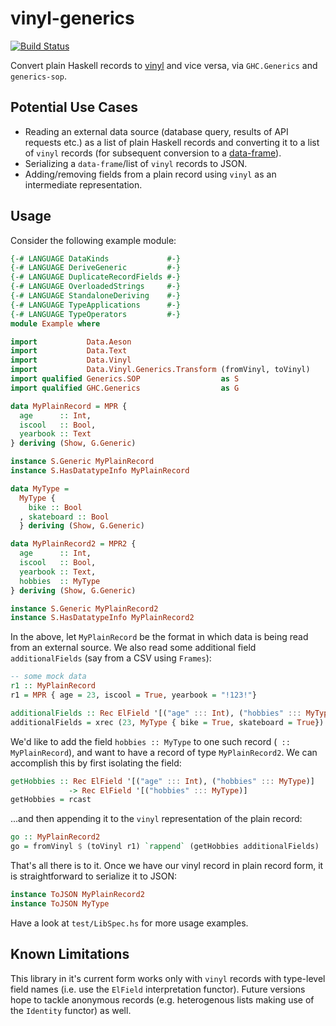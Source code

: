 # vinyl-generics

[![Build Status](https://travis-ci.org/VinylRecords/vinyl-generics.png)](https://travis-ci.org/VinylRecords/vinyl-generics)

Convert plain Haskell records to [vinyl](https://hackage.haskell.org/package/vinyl) and vice versa, via `GHC.Generics` and `generics-sop`.

## Potential Use Cases
* Reading an external data source (database query, results of API requests etc.) as a list of plain Haskell records and converting it to a list of `vinyl` records (for subsequent conversion to a [data-frame](https://hackage.haskell.org/package/Frames)).
* Serializing a `data-frame`/list of `vinyl` records to JSON.
* Adding/removing fields from a plain record using `vinyl` as an intermediate representation.

## Usage
Consider the following example module: 

```haskell 
{-# LANGUAGE DataKinds             #-}
{-# LANGUAGE DeriveGeneric         #-}
{-# LANGUAGE DuplicateRecordFields #-}
{-# LANGUAGE OverloadedStrings     #-}
{-# LANGUAGE StandaloneDeriving    #-}
{-# LANGUAGE TypeApplications      #-}
{-# LANGUAGE TypeOperators         #-}
module Example where

import           Data.Aeson
import           Data.Text
import           Data.Vinyl
import           Data.Vinyl.Generics.Transform (fromVinyl, toVinyl)
import qualified Generics.SOP                  as S
import qualified GHC.Generics                  as G

data MyPlainRecord = MPR {
  age      :: Int,
  iscool   :: Bool,
  yearbook :: Text
} deriving (Show, G.Generic)

instance S.Generic MyPlainRecord
instance S.HasDatatypeInfo MyPlainRecord

data MyType = 
  MyType { 
    bike :: Bool
  , skateboard :: Bool 
  } deriving (Show, G.Generic)

data MyPlainRecord2 = MPR2 {
  age      :: Int,
  iscool   :: Bool,
  yearbook :: Text,
  hobbies  :: MyType
} deriving (Show, G.Generic)

instance S.Generic MyPlainRecord2
instance S.HasDatatypeInfo MyPlainRecord2

```

In the above, let `MyPlainRecord` be the format in which data is being read from an external source. We also read some additional field `additionalFields` (say from a CSV using `Frames`): 

```haskell
-- some mock data
r1 :: MyPlainRecord
r1 = MPR { age = 23, iscool = True, yearbook = "!123!"}

additionalFields :: Rec ElField '[("age" ::: Int), ("hobbies" ::: MyType)]
additionalFields = xrec (23, MyType { bike = True, skateboard = True})
```


We'd like to add the field `hobbies :: MyType` to one such record (` ::  MyPlainRecord`), and want to have a record of type `MyPlainRecord2`. We can accomplish this by first isolating the field:
```haskell
getHobbies :: Rec ElField '[("age" ::: Int), ("hobbies" ::: MyType)] 
             -> Rec ElField '[("hobbies" ::: MyType)]
getHobbies = rcast
```

...and then appending it to the `vinyl` representation of the plain record:

```haskell
go :: MyPlainRecord2
go = fromVinyl $ (toVinyl r1) `rappend` (getHobbies additionalFields)
```

That's all there is to it. Once we have our vinyl record in plain record form, it is straightforward to serialize it to JSON: 

```haskell
instance ToJSON MyPlainRecord2
instance ToJSON MyType
```

Have a look at `test/LibSpec.hs` for more usage examples.

## Known Limitations
This library in it's current form works only with `vinyl` records with type-level field names (i.e. use the `ElField` interpretation functor).
Future versions hope to tackle anonymous records (e.g. heterogenous lists making use of the `Identity` functor) as well.

